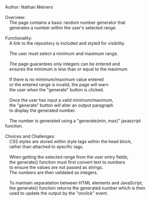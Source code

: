 Author: Nathan Meiners<br/>
<br/>
Overview:<br/>
	&emsp;The page contains a basic random number generator that<br/>
	&emsp;generates a number within the user's selected range.<br/>
   <br/>
Functionality:<br/>
	&emsp;A link to the repository is included and styled for visibility.<br/>
   <br/>
	&emsp;The user must select a minimum and maximum range.<br/>
   <br/>
	&emsp;The page guarantees only integers can be entered and <br/>
 	&emsp;ensures the minimum is less than or equal to the maximum.<br/>
<br/>
	&emsp;If there is no miminum/maximum value entered <br/>
	&emsp;or the entered range is invalid, the page will warn<br/>
	&emsp;the user when the "generate" button is clicked.<br/>
<br/>
	&emsp;Once the user has input a valid minimum/maximum,<br/>
	&emsp;the "generate" button will alter an output paragraph<br/>
	&emsp;to display the generated number.<br/>
<br/>
	&emsp;The number is generated using a "generate(min, max)" javascript function.<br/>
<br/>
Choices and Challenges:<br/>
	&emsp;CSS styles are stored within style tags within the head block,<br/>
	&emsp;rather than attached to specific tags.<br/>
<br/>
	&emsp;When getting the selected range from the user entry fields,<br/>
	&emsp;the generate() function must first convert text to numbers <br/>
	&emsp;to ensure the values are not passed as strings.<br/>
	&emsp;The numbers are then validated as integers.<br/>
<br/>
	&emsp;To maintain separatation between HTML elements and JavaScript,<br/>
	&emsp;the generate() function returns the generated number which is then<br/>
	&emsp;used to update the output by the "onclick" event.<br/>
   
